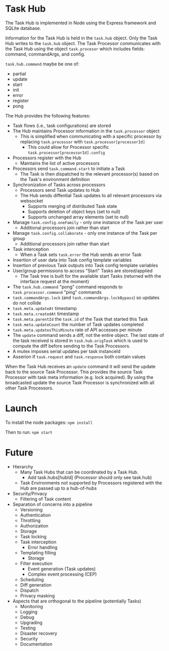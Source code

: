 # Task Hub

The Task Hub is implemented in Node using the Express framework and SQLite database. 

Information for the Task Hub is held in the `task.hub` object. Only the Task Hub writes to the `task.hub` object. The Task Processor communicates with the Task Hub using the object `task.procesor` which includes fields: command, commandArgs, and config. 

`task.hub.command` maybe be one of:
  * partial
  * update
  * start
  * init
  * error
  * register
  * pong

The Hub provides the following features:
* Task flows (i.e., task configurations) are stored
* The Hub maintains Processor information in the `task.processor` object
  * This is simplified when communicating with a specific processor by replacing `task.processor` with `task.processor[processorId]`
    * This could allow for Processor specific `task.processor[processorId].config`
* Processors register with the Hub
  * Maintains the list of active processors
* Processors send `task.command.start` to initiate a Task
  * The Task is then dispatched to the relevant processor(s) based on the Task's environment definition
* Synchronization of Tasks across processors
  * Processors send Task updates to Hub
  * The Hub sends diffential Task updates to all relevant processors via websocket
    * Supports merging of distributed Task state
    * Supports deletion of object keys (set to null)
    * Supports unchanged array elements (set to null)
* Manage `task.config.oneFamily` - only one instance of the Task per user
  * Additional processors join rather than start
* Manage `task.config.collaborate` - only one instance of the Task per group
  * Additional processors join rather than start
* Task interception
  * When a Task sets `task.error` the Hub sends an error Task
* Insertion of user data into Task config template variables
* Insertion of previous Task outputs into Task config template variables
* User/group permissions to access "Start" Tasks are stored/applied
  * The Task tree is built for the available start Tasks (returned with the interface request at the moment)
* The `task.hub.command` "pong" command responds to `task.processor.command` "ping" commands
* `task.commandArgs.lock` (and `task.commandArgs.lockBypass`) so updates do not collide
* `task.meta.updateAt` timestamp
* `task.meta.createdAt` timestamp
* `task.meta.parentId` the `task.id` of the Task that started this Task
* `task.meta.updateCount` the number of Task updates completed
* `task.meta.updatesThisMinute` rate of API accesses per minute
* The `update` command sends a diff, not the entire object. The last state of the task received is stored in `task.hub.origTask` which is used to compute the diff before sending to the Task Processors.
* A mutex imposes serial updates per task instanceId
* Asserion if `task.request` and `task.response` both contain values

When the Task Hub receives an `update` command it will send the update back to the source Task Processor. This provides the source Task Processor with task meta information (e.g. lock acquired). By using the broadcasted update the source Task Processor is synchronized with all other Task Processors.

# Launch

To install the node packages: `npm install` 

Then to run: `npm start`

# Future
* Hierarchy
  * Many Task Hubs that can be coordinated by a Task Hub.
    * Add task.hubs[hubId] (Processor should only see task.hub)
  * Task Environments not supported by Processors registered with the Hub are passed up to a hub-of-hubs
* Security/Privacy
  * Filtering of Task content
* Separation of concerns into a pipeline
  * Versioning
  * Authentication
  * Throttling
  * Authorization
  * Storage
  * Task locking
  * Task interception
    * Error handling
  * Templating filling
    * Storage
  * Filter execution
    * Event generation (Task updates)
    * Complex event processing (CEP)
  * Scheduling
  * Diff generation
  * Dispatch
  * Privacy masking
* Aspects that are orthogonal to the pipeline (potentially Tasks)
  * Monitoring
  * Logging
  * Debug
  * Upgrading
  * Testing
  * Disaster recovery
  * Security
  * Documentation


